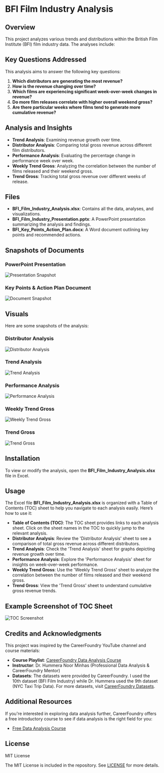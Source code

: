 # BFI Film Industry Analysis

## Overview
This project analyzes various trends and distributions within the British Film Institute (BFI) film industry data. The analyses include:

## Key Questions Addressed
This analysis aims to answer the following key questions:
1. **Which distributors are generating the most revenue?**
2. **How is the revenue changing over time?**
3. **Which films are experiencing significant week-over-week changes in revenue?**
4. **Do more film releases correlate with higher overall weekend gross?**
5. **Are there particular weeks where films tend to generate more cumulative revenue?**

## Analysis and Insights
- **Trend Analysis**: Examining revenue growth over time.
- **Distributor Analysis**: Comparing total gross revenue across different film distributors.
- **Performance Analysis**: Evaluating the percentage change in performance week over week.
- **Weekly Trend Gross**: Analyzing the correlation between the number of films released and their weekend gross.
- **Trend Gross**: Tracking total gross revenue over different weeks of release.

## Files
- **BFI_Film_Industry_Analysis.xlsx**: Contains all the data, analyses, and visualizations.
- **BFI_Film_Industry_Presentation.pptx**: A PowerPoint presentation summarizing the analysis and findings.
- **BFI_Key_Points_Action_Plan.docx**: A Word document outlining key points and recommended actions.

## Snapshots of Documents

### PowerPoint Presentation
![Presentation Snapshot](images/presentation-snapshot.png)

### Key Points & Action Plan Document
![Document Snapshot](images/document-snapshot.png)

## Visuals
Here are some snapshots of the analysis:

### Distributor Analysis
![Distributor Analysis](images/distributor-analysis.png)

### Trend Analysis
![Trend Analysis](images/trend-analysis.png)

### Performance Analysis
![Performance Analysis](images/performance-analysis.png)

### Weekly Trend Gross
![Weekly Trend Gross](images/weekly-trend-gross.png)

### Trend Gross
![Trend Gross](images/trend-gross.png)

## Installation
To view or modify the analysis, open the **BFI_Film_Industry_Analysis.xlsx** file in Excel.

## Usage
The Excel file **BFI_Film_Industry_Analysis.xlsx** is organized with a Table of Contents (TOC) sheet to help you navigate to each analysis easily. Here’s how to use it:

- **Table of Contents (TOC)**: The TOC sheet provides links to each analysis sheet. Click on the sheet names in the TOC to quickly jump to the relevant analysis.
- **Distributor Analysis**: Review the 'Distributor Analysis' sheet to see a comparison of total gross revenue across different distributors.
- **Trend Analysis**: Check the 'Trend Analysis' sheet for graphs depicting revenue growth over time.
- **Performance Analysis**: Explore the 'Performance Analysis' sheet for insights on week-over-week performance.
- **Weekly Trend Gross**: Use the 'Weekly Trend Gross' sheet to analyze the correlation between the number of films released and their weekend gross.
- **Trend Gross**: View the 'Trend Gross' sheet to understand cumulative gross revenue trends.

## Example Screenshot of TOC Sheet
![TOC Screenshot](images/toc-sheet.png)

## Credits and Acknowledgments
This project was inspired by the CareerFoundry YouTube channel and course materials:

- **Course Playlist**: [CareerFoundry Data Analysis Course](https://youtube.com/playlist?list=PL4GEkVtNYGlKx_8AoP4VkQplMIPDblsSj&si=8B4Z1RKr8rwr8v1X)
- **Instructor**: Dr. Hummera Noor Minhas (Professional Data Analysis & CareerFoundry Mentor)
- **Datasets**: The datasets were provided by CareerFoundry. I used the 10th dataset (BFI Film Industry) while Dr. Hummera used the 9th dataset (NYC Taxi Trip Data). For more datasets, visit [CareerFoundry Datasets](https://careerfoundry.com/en/blog/data-analytics/where-to-find-free-datasets/).

## Additional Resources
If you're interested in exploring data analysis further, CareerFoundry offers a free introductory course to see if data analysis is the right field for you:

- [Free Data Analysis Course](https://careerfoundry.com/en/short-courses/become-a-data-analyst/?utm_source=youtube.com&utm_medium=referral&utm_campaign=DAT_DASC1_240222&utm_term=short-course)

## License
MIT License

The MIT License is included in the repository. See [LICENSE](LICENSE) for more details.
